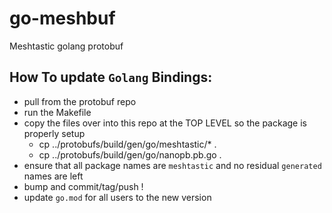# go-meshbuf
Meshtastic golang protobuf

## How To update `Golang` Bindings:
- pull from the protobuf repo
- run the Makefile
- copy the files over into this repo at the TOP LEVEL so the package is properly setup
    - cp ../protobufs/build/gen/go/meshtastic/* .
    - cp ../protobufs/build/gen/go/nanopb.pb.go .
- ensure that all package names are `meshtastic` and no residual `generated` names are left
- bump and commit/tag/push !
- update `go.mod` for all users to the new version
